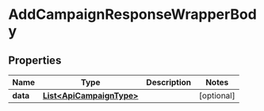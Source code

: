 

# AddCampaignResponseWrapperBody


## Properties

Name | Type | Description | Notes
------------ | ------------- | ------------- | -------------
**data** | [**List&lt;ApiCampaignType&gt;**](ApiCampaignType.md) |  |  [optional]



